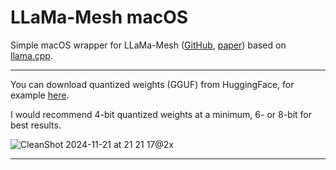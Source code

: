 # LLaMa-Mesh macOS

Simple macOS wrapper for LLaMa-Mesh ([GitHub](https://github.com/nv-tlabs/LLaMa-Mesh?tab=readme-ov-file), [paper](https://arxiv.org/abs/2411.09595)) based on [llama.cpp](https://github.com/ggerganov/llama.cpp).

---

You can download quantized weights (GGUF) from HuggingFace, for example [here](https://huggingface.co/bartowski/LLaMA-Mesh-GGUF).

I would recommend 4-bit quantized weights at a minimum, 6- or 8-bit for best results.

![CleanShot 2024-11-21 at 21 21 17@2x](https://github.com/user-attachments/assets/29734258-2872-4244-a7a9-88049f7a85b7)

---
